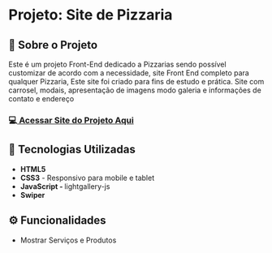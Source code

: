 <!-- # <h1 align="center">Site Front-End de uma Pizzaria completo, responsivo para mobile e tablet</h1>
<br>
<h3 align="start">link do site</h3>

<a>https://deangelleses.github.io/site_pizzaria_frontend_completo-HTML-CSS-JavaScript/</a>
<br>
## 🚀 Tecnologias
<div>
  <img src="https://img.shields.io/badge/HTML-239120?style=for-the-badge&logo=html5&logoColor=white">
  <img src="https://img.shields.io/badge/CSS-239120?&style=for-the-badge&logo=css3&logoColor=white">
  <img src="https://img.shields.io/badge/JavaScript-F7DF1E?style=for-the-badge&logo=javascript&logoColor=black">
</div>-->

<h1>Projeto: Site de Pizzaria</h1>

<h2>📌 Sobre o Projeto</h2>

<p>Este é um projeto Front-End dedicado a Pizzarias sendo possível customizar de acordo com a necessidade, site Front End completo para qualquer Pizzaria, Este site foi criado para fins de estudo e prática. Site com carrosel, modais, apresentação de imagens modo galeria e informações de contato e endereço</p>

<h3>💻<a href="https://deangelleses.github.io/site_pizzaria_frontend_completo-HTML-CSS-JavaScript/" target="_blank"> Acessar Site do Projeto Aqui</a></h3>

<h2>🚀 Tecnologias Utilizadas</h2>
<ul>
  <li><b>HTML5</b></li>
  <li><b>CSS3</b> - Responsivo para mobile e tablet</li>
  <li><b>JavaScript - </b>lightgallery-js</li>
  <li><b>Swiper</b></li>
</ul>

<h2>⚙️ Funcionalidades</h2>
<ul>
  <li>Mostrar Serviços e Produtos</li>
</ul>




